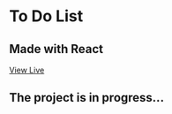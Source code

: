 # To Do List
## Made with React

<a href='https://to-do-list-ten-beige-64.vercel.app/'>View Live</a>
## The project is in progress...
